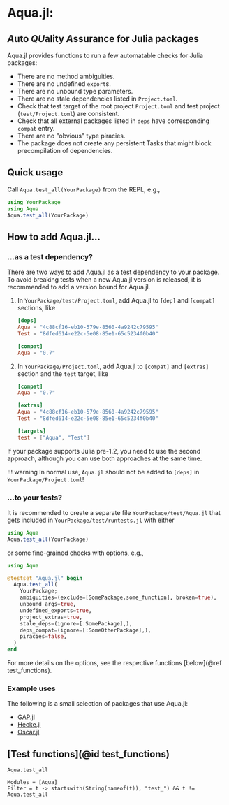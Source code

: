 # Aqua.jl:
## *A*uto *QU*ality *A*ssurance for Julia packages

Aqua.jl provides functions to run a few automatable checks for Julia packages:

* There are no method ambiguities.
* There are no undefined `export`s.
* There are no unbound type parameters.
* There are no stale dependencies listed in `Project.toml`.
* Check that test target of the root project `Project.toml` and test project
  (`test/Project.toml`) are consistent.
* Check that all external packages listed in `deps` have corresponding
  `compat` entry.
* There are no "obvious" type piracies.
* The package does not create any persistent Tasks that might block precompilation of dependencies.

## Quick usage

Call `Aqua.test_all(YourPackage)` from the REPL, e.g.,

```julia
using YourPackage
using Aqua
Aqua.test_all(YourPackage)
```

## How to add Aqua.jl...

### ...as a test dependency?

There are two ways to add Aqua.jl as a test dependency to your package.
To avoid breaking tests when a new Aqua.jl version is released, it is
recommended to add a version bound for Aqua.jl.

 1. In `YourPackage/test/Project.toml`, add Aqua.jl to `[dep]` and `[compat]` sections, like
    ```toml
    [deps]
    Aqua = "4c88cf16-eb10-579e-8560-4a9242c79595"
    Test = "8dfed614-e22c-5e08-85e1-65c5234f0b40"

    [compat]
    Aqua = "0.7"
    ```

 2. In `YourPackage/Project.toml`, add Aqua.jl to `[compat]` and `[extras]` section and the `test` target, like
    ```toml
    [compat]
    Aqua = "0.7"

    [extras]
    Aqua = "4c88cf16-eb10-579e-8560-4a9242c79595"
    Test = "8dfed614-e22c-5e08-85e1-65c5234f0b40"

    [targets]
    test = ["Aqua", "Test"]
    ```

If your package supports Julia pre-1.2, you need to use the second approach,
although you can use both approaches at the same time.

!!! warning
    In normal use, `Aqua.jl` should not be added to `[deps]` in `YourPackage/Project.toml`!

### ...to your tests?
It is recommended to create a separate file `YourPackage/test/Aqua.jl` that gets included in `YourPackage/test/runtests.jl`
with either

```julia
using Aqua
Aqua.test_all(YourPackage)
```
or some fine-grained checks with options, e.g.,

```julia
using Aqua

@testset "Aqua.jl" begin
  Aqua.test_all(
    YourPackage;
    ambiguities=(exclude=[SomePackage.some_function], broken=true),
    unbound_args=true,
    undefined_exports=true,
    project_extras=true,
    stale_deps=(ignore=[:SomePackage],),
    deps_compat=(ignore=[:SomeOtherPackage],),
    piracies=false,
  )
end
```
For more details on the options, see the respective functions [below](@ref test_functions).

### Example uses
The following is a small selection of packages that use Aqua.jl:
- [GAP.jl](https://github.com/oscar-system/GAP.jl)
- [Hecke.jl](https://github.com/thofma/Hecke.jl)
- [Oscar.jl](https://github.com/oscar-system/Oscar.jl)

## [Test functions](@id test_functions)
```@docs
Aqua.test_all
```

```@autodocs
Modules = [Aqua]
Filter = t -> startswith(String(nameof(t)), "test_") && t != Aqua.test_all
```

